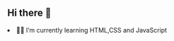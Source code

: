 ## Hi there 👋


 

  <li>  👨‍🎓 I’m currently learning HTML,CSS and JavaScript </li> 
  
  
  
  



